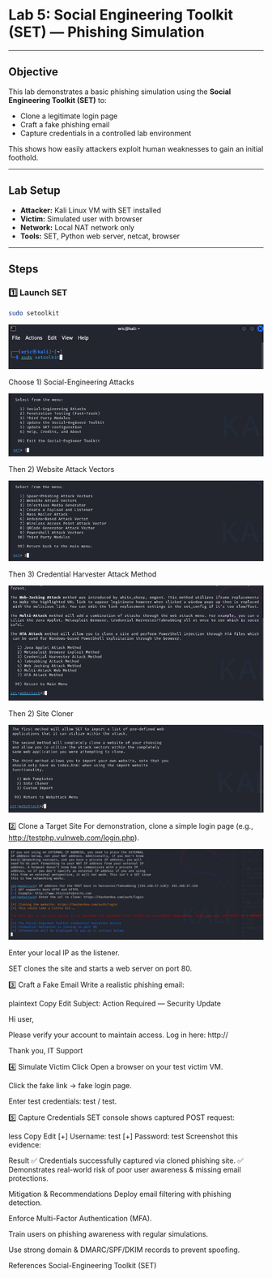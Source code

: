 # Lab 5: Social Engineering Toolkit (SET) — Phishing Simulation

---

## Objective

This lab demonstrates a basic phishing simulation using the **Social Engineering Toolkit (SET)** to:
- Clone a legitimate login page
- Craft a fake phishing email
- Capture credentials in a controlled lab environment

This shows how easily attackers exploit human weaknesses to gain an initial foothold.

---

## Lab Setup

- **Attacker:** Kali Linux VM with SET installed
- **Victim:** Simulated user with browser
- **Network:** Local NAT network only
- **Tools:** SET, Python web server, netcat, browser

---

## Steps

### 1️⃣ Launch SET

```bash
sudo setoolkit
```
![setoolkit](/Pentest-Labs/screenshots/setoolkit/sudo_setoolkit.png)

Choose 1) Social-Engineering Attacks

![setoolkit](/Pentest-Labs/screenshots/setoolkit/soc_eng_attack.png)

Then 2) Website Attack Vectors

![setoolkit](/Pentest-Labs/screenshots/setoolkit/web_att_vec.png)

Then 3) Credential Harvester Attack Method

![setoolkit](/Pentest-Labs/screenshots/setoolkit/cred_harv_att_method.png)

Then 2) Site Cloner

![setoolkit](/Pentest-Labs/screenshots/setoolkit/site_cloner.png)

2️⃣ Clone a Target Site
For demonstration, clone a simple login page (e.g., http://testphp.vulnweb.com/login.php).

![setoolkit](/Pentest-Labs/screenshots/setoolkit/web_clone_w_ip.png)

Enter your local IP as the listener.

SET clones the site and starts a web server on port 80.

3️⃣ Craft a Fake Email
Write a realistic phishing email:

plaintext
Copy
Edit
Subject: Action Required — Security Update

Hi user,

Please verify your account to maintain access. Log in here:
http://<attacker-ip>

Thank you,
IT Support



4️⃣ Simulate Victim Click
Open a browser on your test victim VM.

Click the fake link → fake login page.

Enter test credentials: test / test.

5️⃣ Capture Credentials
SET console shows captured POST request:

less
Copy
Edit
[+] Username: test
[+] Password: test
Screenshot this evidence:

Result
✅ Credentials successfully captured via cloned phishing site.
✅ Demonstrates real-world risk of poor user awareness & missing email protections.

Mitigation & Recommendations
Deploy email filtering with phishing detection.

Enforce Multi-Factor Authentication (MFA).

Train users on phishing awareness with regular simulations.

Use strong domain & DMARC/SPF/DKIM records to prevent spoofing.

References
Social-Engineering Toolkit (SET)

